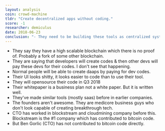 ```yaml
---
layout: analysis
coin: crowd-machine
tldr: "Create decentralized apps without coding."
score: -1
researcher: demiculus
date: 2018-06-23
conclusion: "- They need to be building these tools as centralized systems on top of the current blockchains, not create their own blockchains."
---
```


- They say they have a high scalable blockchain which there is no proof of. Probably a fork of some other blockchain.
- They are saying that developers will create codes & then other devs will pay these devs for their codes. I don't see that happening. 
- Normal people will be able to create daaps by paying for dev codes.
- Their UI looks shitty, it looks easier to code than to use their tool.
- They will opensource their code in Q3 2018
- Their whitepaper is a business plan not a white paper. But it is written well.
- They've made similar tools (mostly saas) before in earlier companies. 
- The founders aren't awesome. They are medicore business guys who don't look capable of creating breakthrough tech.
- CTO has worked in blockstream and cloudmining company before this. Blockstream is the #1 company which has contributed to bitcoin code.
- But Ben Gorlic (CTO) has not contributed to bitcoin code directly.
